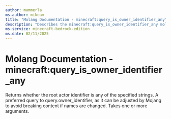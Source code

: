 ```yaml
---
author: mammerla
ms.author: mikeam
title: "Molang Documentation - minecraft:query_is_owner_identifier_any"
description: "Describes the minecraft:query_is_owner_identifier_any molang"
ms.service: minecraft-bedrock-edition
ms.date: 02/11/2025 
---
```


# Molang Documentation - minecraft:query_is_owner_identifier_any

Returns whether the root actor identifier is any of the specified strings. A preferred query to query.owner_identifier, as it can be adjusted by Mojang to avoid breaking content if names are changed. Takes one or more arguments.
